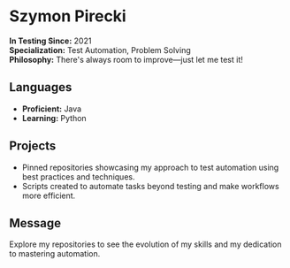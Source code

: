 # Szymon Pirecki  

**In Testing Since:** 2021  
**Specialization:** Test Automation, Problem Solving  
**Philosophy:** There's always room to improve—just let me test it!  

## Languages  
- **Proficient:** Java  
- **Learning:** Python  

## Projects  
- Pinned repositories showcasing my approach to test automation using best practices and techniques.  
- Scripts created to automate tasks beyond testing and make workflows more efficient.  

## Message  
Explore my repositories to see the evolution of my skills and my dedication to mastering automation.
